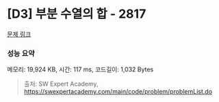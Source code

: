 # [D3] 부분 수열의 합 - 2817 

[문제 링크](https://swexpertacademy.com/main/code/problem/problemDetail.do?contestProbId=AV7IzvG6EksDFAXB) 

### 성능 요약

메모리: 19,924 KB, 시간: 117 ms, 코드길이: 1,032 Bytes



> 출처: SW Expert Academy, https://swexpertacademy.com/main/code/problem/problemList.do